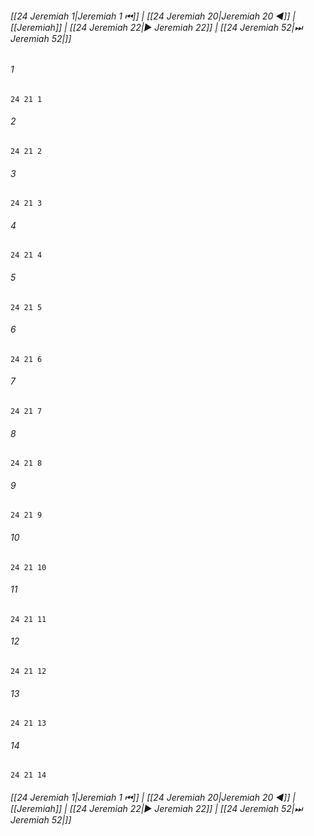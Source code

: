 
###### [[24 Jeremiah 1|Jeremiah 1 ⏮]] | [[24 Jeremiah 20|Jeremiah 20 ◀]] | [[Jeremiah]] | [[24 Jeremiah 22|▶ Jeremiah 22]] | [[24 Jeremiah 52|⏭ Jeremiah 52|]]

###### 1
``` verse
24 21 1 
```
###### 2
``` verse
24 21 2 
```
###### 3
``` verse
24 21 3 
```
###### 4
``` verse
24 21 4 
```
###### 5
``` verse
24 21 5 
```
###### 6
``` verse
24 21 6 
```
###### 7
``` verse
24 21 7 
```
###### 8
``` verse
24 21 8 
```
###### 9
``` verse
24 21 9 
```
###### 10
``` verse
24 21 10 
```
###### 11
``` verse
24 21 11 
```
###### 12
``` verse
24 21 12 
```
###### 13
``` verse
24 21 13 
```
###### 14
``` verse
24 21 14 
```

###### [[24 Jeremiah 1|Jeremiah 1 ⏮]] | [[24 Jeremiah 20|Jeremiah 20 ◀]] | [[Jeremiah]] | [[24 Jeremiah 22|▶ Jeremiah 22]] | [[24 Jeremiah 52|⏭ Jeremiah 52|]]

